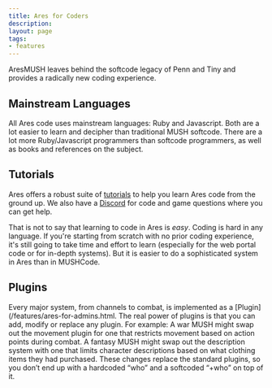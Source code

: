 ```yaml
---
title: Ares for Coders
description: 
layout: page
tags:
- features
---
```


AresMUSH leaves behind the softcode legacy of Penn and Tiny and provides a radically new coding experience. 

## Mainstream Languages

All Ares code uses mainstream languages: Ruby and Javascript.  Both are a lot easier to learn and decipher than traditional MUSH softcode. There are a lot more Ruby/Javascript programmers than softcode programmers, as well as books and references on the subject.

## Tutorials

Ares offers a robust suite of [tutorials](/tutorials/code) to help you learn Ares code from the ground up. We also have a [Discord](/feedback.html) for code and game questions where you can get help.

That is not to say that learning to code in Ares is *easy*. Coding is hard in any language. If you're starting from scratch with no prior coding experience, it's still going to take time and effort to learn (especially for the web portal code or for in-depth systems).  But it is easier to do a sophisticated system in Ares than in MUSHCode.

## Plugins

Every major system, from channels to combat, is implemented as a [Plugin](/features/ares-for-admins.html.  The real power of plugins is that you can add, modify or replace any plugin. For example: A war MUSH might swap out the movement plugin for one that restricts movement based on action points during combat. A fantasy MUSH might swap out the description system with one that limits character descriptions based on what clothing items they had purchased. These changes replace the standard plugins, so you don’t end up with a hardcoded “who” and a softcoded “+who” on top of it.
